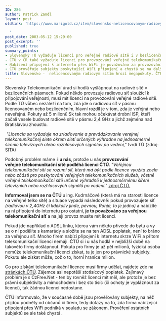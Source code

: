 ```yaml
---
ID: 286
author: Patrick Zandl
layout: post
oldlink: 'https://www.marigold.cz/item/slovensko-nelicencovanym-radiovym-sitim-hrozi-megapokuty-ctu-u-nas-taky

  '
post_date: 2003-05-12 15:29:00
post_excerpt: ''
published: true
summary_points:
- Slovenský TÚ vyžaduje licenci pro veřejné radiové sítě i v bezlicenčních pásmech.
- ČTÚ v ČR také vyžaduje licenci pro provozování veřejné telekomunikační sítě.
- Nabízení připojení k internetu přes WiFi je považováno za provozování veřejné sítě.
- ČTÚ prověřuje subjekty poskytující WiFi připojení a chystá se na další kontroly.
title: Slovensko -  nelicencovaným radiovým sítím hrozí megapokuty. ČTÚ -  u nás taky!
---
```


<p>
Slovenský Telekomunikační úrad si hodlá vyšlápnout na radiové sítě v bezlicenčních pásmech. Pokud někdo provozuje radiovou síť sloužící k připojování veřejnosti, musí mít licenci na provozování veřejné radiové sítě. Podle TÚ vůbec nezáleží na tom, zda jde o radiovou síť v pásmu licencovaném nebo bezlicenčním, hlavní rozdíl je v tom, zda je veřejná nebo neveřejná. Pokuty až 5 milionů Sk tak mohou očekávat drobní ISP, kteří začali vesele budovat radiové sítě v pásmu 2,4 GHz a jichž zejména nad Bratislavou zhoustlo. </p>

<p>
&#160;<EM>"Licencia sa vyžaduje na zriaďovanie a prevádzkovanie verejnej telekomunikačnej siete okrem sietí určených výhradne na jednosmerné šírenie televíznych alebo rozhlasových signálov po vedení,"</EM> tvrdí TÚ (zdroj: SITA)</p>

<p>
Podobný problém máme&#160;<STRONG> i u nás</STRONG>, protože u nás <STRONG>provozování veřejné&#160;telekomunikační sítě podléhá licenci ČTÚ</STRONG>. <EM>"Veřejnou telekomunikační sítí se rozumí síť, která má být podle licence využita zcela nebo zčásti pro poskytování veřejných telekomunikačních služeb, včetně veřejné telekomunikační sítě určené výhradně k jednosměrnému šíření televizních nebo rozhlasových signálů po vedení."</EM> <A href="http://www.ctu.cz/art.php?iArt=114">zdroj ČTÚ.</A> </p>

<p>
<STRONG>Informoval jsem se na ČTÚ </STRONG>u ing. Kudrnáčové (která má na starosti licence na veřejné telko sítě) a situace vypadá následovně: pokud provozujete síť <EM>(radiovou v 2,4GHz či kdekoliv jinde, pevnou, Ronja, to je jedno)</EM> a nabízíte na ní připojení do internetu pro ostatní, <STRONG>je to považováno za veřejnou telekomunikační síť</STRONG> a na její provoz musíte mít licenci. </p>

<p>
Pokud jde například o ADSL linku, kterou vám někdo přivede do bytu a vy se o ni podělíte s kamarády a složíte se na ten ADSL poplatek, není to bráno za veřejnou síť. Mnoho firem nabízí připojení k internetu skrze WiFi a přitom telekomunikační licenci nemají. ČTÚ si i u nás hodlá v nejbližší době na takovéto firmy došlápnout. Pokuta pro firmy je až pět milionů, fyzická osoba nemůže telekomunikační licenci získat, ta je jen pro právnické subjekty. Pokutu ale získat může, což o to, horní hranice milion. </p>

<p>
Co pro získání telekomunikační licence musí firmy udělat, najdete zde na <A href="http://www.ctu.cz/art.php?iArt=114" target=_blank>stránkách ČTÚ</A>. Zájemce asi nepotěší stotisícový poplatek. Zajímavý problém je s CzFree.Net - ten by rovněž licenci mít měl, ale protože je bez právní subjektivity a mimochodem i bez sto tisíc (či ochoty je vypláznout za licenci), tak žádnou licenci nedostane. </p>

<p>
ČTÚ informovalo, že v současné době jsou prověřovány subjekty, na něž přijdou podněty od občanů či firem, tedy dotazy na to, zda firma nabízející připojení přes WiFi podniká v souladu se zákonem. Prověření ostatních subjektů se ale také chystá. </p>